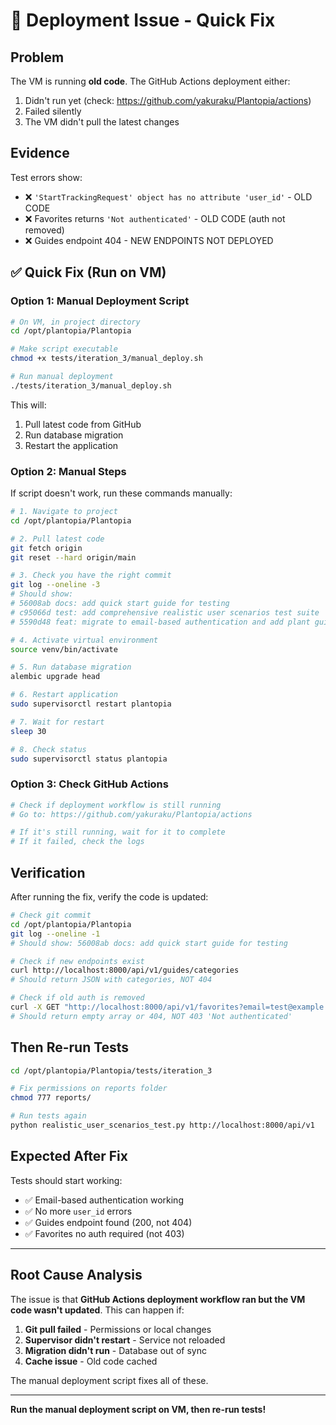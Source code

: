 # 🔴 Deployment Issue - Quick Fix

## Problem

The VM is running **old code**. The GitHub Actions deployment either:
1. Didn't run yet (check: https://github.com/yakuraku/Plantopia/actions)
2. Failed silently
3. The VM didn't pull the latest changes

## Evidence

Test errors show:
- ❌ `'StartTrackingRequest' object has no attribute 'user_id'` - OLD CODE
- ❌ Favorites returns `'Not authenticated'` - OLD CODE (auth not removed)
- ❌ Guides endpoint 404 - NEW ENDPOINTS NOT DEPLOYED

## ✅ Quick Fix (Run on VM)

### Option 1: Manual Deployment Script

```bash
# On VM, in project directory
cd /opt/plantopia/Plantopia

# Make script executable
chmod +x tests/iteration_3/manual_deploy.sh

# Run manual deployment
./tests/iteration_3/manual_deploy.sh
```

This will:
1. Pull latest code from GitHub
2. Run database migration
3. Restart the application

### Option 2: Manual Steps

If script doesn't work, run these commands manually:

```bash
# 1. Navigate to project
cd /opt/plantopia/Plantopia

# 2. Pull latest code
git fetch origin
git reset --hard origin/main

# 3. Check you have the right commit
git log --oneline -3
# Should show:
# 56008ab docs: add quick start guide for testing
# c95066d test: add comprehensive realistic user scenarios test suite
# 5590d48 feat: migrate to email-based authentication and add plant guide favorites

# 4. Activate virtual environment
source venv/bin/activate

# 5. Run database migration
alembic upgrade head

# 6. Restart application
sudo supervisorctl restart plantopia

# 7. Wait for restart
sleep 30

# 8. Check status
sudo supervisorctl status plantopia
```

### Option 3: Check GitHub Actions

```bash
# Check if deployment workflow is still running
# Go to: https://github.com/yakuraku/Plantopia/actions

# If it's still running, wait for it to complete
# If it failed, check the logs
```

## Verification

After running the fix, verify the code is updated:

```bash
# Check git commit
cd /opt/plantopia/Plantopia
git log --oneline -1
# Should show: 56008ab docs: add quick start guide for testing

# Check if new endpoints exist
curl http://localhost:8000/api/v1/guides/categories
# Should return JSON with categories, NOT 404

# Check if old auth is removed
curl -X GET "http://localhost:8000/api/v1/favorites?email=test@example.com"
# Should return empty array or 404, NOT 403 'Not authenticated'
```

## Then Re-run Tests

```bash
cd /opt/plantopia/Plantopia/tests/iteration_3

# Fix permissions on reports folder
chmod 777 reports/

# Run tests again
python realistic_user_scenarios_test.py http://localhost:8000/api/v1
```

## Expected After Fix

Tests should start working:
- ✅ Email-based authentication working
- ✅ No more `user_id` errors
- ✅ Guides endpoint found (200, not 404)
- ✅ Favorites no auth required (not 403)

---

## Root Cause Analysis

The issue is that **GitHub Actions deployment workflow ran but the VM code wasn't updated**. This can happen if:

1. **Git pull failed** - Permissions or local changes
2. **Supervisor didn't restart** - Service not reloaded
3. **Migration didn't run** - Database out of sync
4. **Cache issue** - Old code cached

The manual deployment script fixes all of these.

---

**Run the manual deployment script on VM, then re-run tests!**

